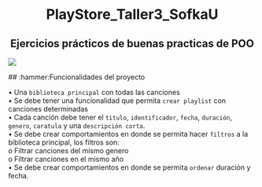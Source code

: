<h1 align="center">PlayStore_Taller3_SofkaU</h1>
<h2 align="center">Ejercicios prácticos de buenas practicas de POO</h2>
<p align="left">
   <img src="https://img.shields.io/badge/STATUS-TERMINADO-green">
  </p>
## :hammer:Funcionalidades del proyecto

•	Una `biblioteca principal` con todas las canciones <br>
•	Se debe tener una funcionalidad que permita `crear playlist` con canciones determinadas <br>
•	Cada canción debe tener el `titulo`, `identificador`, `fecha`, `duración`, `genero`, `caratula` y una `descripción corta`.<br>
•	Se debe crear comportamientos en donde se permita hacer `filtros` a la biblioteca principal, los filtros son:<br>
o	Filtrar canciones del mismo genero<br>
o	Filtrar canciones en el mismo año<br>
•	Se debe crear comportamientos en donde se permita `ordenar` duración y fecha.<br>
